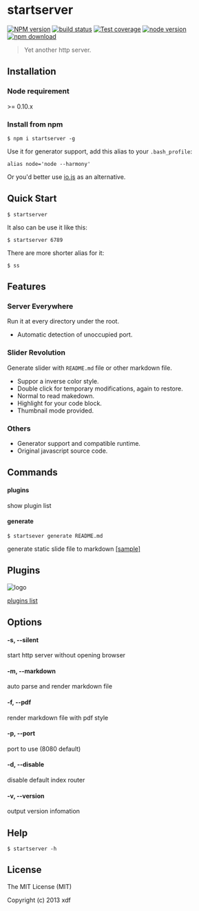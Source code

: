 # startserver

[![NPM version][npm-image]][npm-url]
[![build status][travis-image]][travis-url]
[![Test coverage][coveralls-image]][coveralls-url]
[![node version][node-image]][node-url]
[![npm download][download-image]][download-url]

[npm-image]: https://img.shields.io/npm/v/startserver.svg?style=flat-square
[npm-url]: https://npmjs.org/package/startserver
[travis-image]: https://img.shields.io/travis/xudafeng/startserver.svg?style=flat-square
[travis-url]: https://travis-ci.org/xudafeng/startserver
[coveralls-image]: https://img.shields.io/coveralls/xudafeng/startserver.svg?style=flat-square
[coveralls-url]: https://coveralls.io/r/xudafeng/startserver?branch=master
[node-image]: https://img.shields.io/badge/node.js-%3E=_4-green.svg?style=flat-square
[node-url]: http://nodejs.org/download/
[download-image]: https://img.shields.io/npm/dm/startserver.svg?style=flat-square
[download-url]: https://npmjs.org/package/startserver

> Yet another http server.

## Installation

### Node requirement

\>= 0.10.x

### Install from npm

```shell
$ npm i startserver -g
```

Use it for generator support, add this alias to your `.bash_profile`:

```
alias node='node --harmony'
```

Or you'd better use [io.js](https://iojs.org/cn/index.html) as an alternative.

## Quick Start

```shell
$ startserver
```

It also can be use it like this:

```shell
$ startserver 6789
```

There are more shorter alias for it:

```shell
$ ss
```

## Features

### Server Everywhere

Run it at every directory under the root.

  * Automatic detection of unoccupied port.

### Slider Revolution

Generate slider with `README.md` file or other markdown file.

  * Suppor a inverse color style.
  * Double click for temporary modifications, again to restore.
  * Normal to read makedown.
  * Highlight for your code block.
  * Thumbnail mode provided.

### Others

  * Generator support and compatible runtime.
  * Original javascript source code.

## Commands

#### plugins

show plugin list

#### generate

```shell
$ startsever generate README.md
```
generate static slide file to markdown [[sample]](https://rawgit.com/xudafeng/startserver/master/README.md.html)

## Plugins

![logo](https://avatars3.githubusercontent.com/u/9607546?v=3&s=100)

[plugins list](https://github.com/startserver)

## Options

#### -s, --silent

start http server without opening browser

#### -m, --markdown

auto parse and render markdown file

#### -f, --pdf

render markdown file with pdf style

#### -p, --port

port to use (8080 default)

#### -d, --disable

disable default index router

#### -v, --version

output version infomation

## Help

```shell
$ startserver -h
```
## License

The MIT License (MIT)

Copyright (c) 2013 xdf
